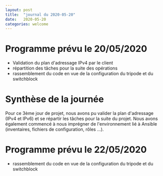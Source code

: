 ```yaml
---
layout: post
title:  "journal du 2020-05-20"
date:   2020-05-20
categories: welcome
---
```


# Programme prévu le 20/05/2020

* Validation du plan d'adressage IPv4 par le client
* répartition des tâches pour la suite des opérations
* rassemblement du code en vue de la configuration du tripode et du switchblock

# Synthèse de la journée

Pour ce 3ème jour de projet, nous avons pu valider la plan d'adressage (IPv4 et IPv6) et se répartir les tâches pour la suite du projet.
Nous avons également commencé à nous imprégner de l'environnement lié à Ansible (inventaires, fichiers de configuration, rôles ...).

# Programme prévu le 22/05/2020

* rassemblement du code en vue de la configuration du tripode et du switchblock

